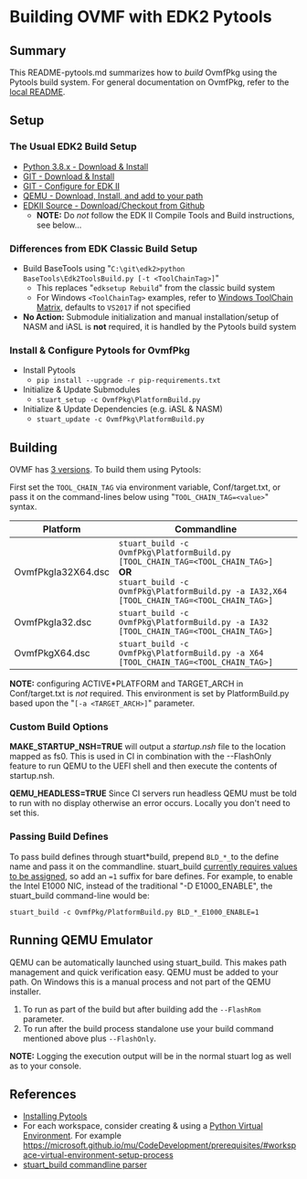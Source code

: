 # Building OVMF with EDK2 Pytools

## Summary

This README-pytools.md summarizes how to _build_ OvmfPkg using the Pytools build system. For general documentation on OvmfPkg, refer to the [local README](./README).

## Setup

### The Usual EDK2 Build Setup

- [Python 3.8.x - Download & Install](https://www.python.org/downloads/)
- [GIT - Download & Install](https://git-scm.com/download/)
- [GIT - Configure for EDK II](https://github.com/tianocore/tianocore.github.io/wiki/Windows-systems#github-help)
- [QEMU - Download, Install, and add to your path](https://www.qemu.org/download/)
- [EDKII Source - Download/Checkout from Github](https://github.com/tianocore/tianocore.github.io/wiki/Windows-systems#download)
  - **NOTE:** Do _not_ follow the EDK II Compile Tools and Build instructions, see below...

### Differences from EDK Classic Build Setup

- Build BaseTools using "`C:\git\edk2>python BaseTools\Edk2ToolsBuild.py [-t <ToolChainTag>]`"
  - This replaces "`edksetup Rebuild`" from the classic build system
  - For Windows `<ToolChainTag>` examples, refer to [Windows ToolChain Matrix](https://github.com/tianocore/tianocore.github.io/wiki/Windows-systems-ToolChain-Matrix), defaults to `VS2017` if not specified
- **No Action:** Submodule initialization and manual installation/setup of NASM and iASL is **not** required, it is handled by the Pytools build system

### Install & Configure Pytools for OvmfPkg

- Install Pytools
  - `pip install --upgrade -r pip-requirements.txt`
- Initialize & Update Submodules
  - `stuart_setup -c OvmfPkg\PlatformBuild.py`
- Initialize & Update Dependencies (e.g. iASL & NASM)
  - `stuart_update -c OvmfPkg\PlatformBuild.py`

## Building

OVMF has [3 versions](https://github.com/tianocore/tianocore.github.io/wiki/How-to-build-OVMF#choosing-which-version-of-ovmf-to-build). To build them using Pytools:

First set the `TOOL_CHAIN_TAG` via environment variable, Conf/target.txt, or pass it on the command-lines below using "`TOOL_CHAIN_TAG=<value>`" syntax.

| Platform           | Commandline                                                                                                                                                                        |
| ------------------ | ---------------------------------------------------------------------------------------------------------------------------------------------------------------------------------- |
| OvmfPkgIa32X64.dsc | `stuart_build -c OvmfPkg\PlatformBuild.py [TOOL_CHAIN_TAG=<TOOL_CHAIN_TAG>]`<BR>**OR**<BR>`stuart_build -c OvmfPkg\PlatformBuild.py -a IA32,X64 [TOOL_CHAIN_TAG=<TOOL_CHAIN_TAG>]` |
| OvmfPkgIa32.dsc    | `stuart_build -c OvmfPkg\PlatformBuild.py -a IA32 [TOOL_CHAIN_TAG=<TOOL_CHAIN_TAG>]`                                                                                               |
| OvmfPkgX64.dsc     | `stuart_build -c OvmfPkg\PlatformBuild.py -a X64 [TOOL_CHAIN_TAG=<TOOL_CHAIN_TAG>]`                                                                                                |

**NOTE:** configuring ACTIVE*PLATFORM and TARGET_ARCH in Conf/target.txt is *not* required. This environment is set by PlatformBuild.py based upon the "`[-a <TARGET_ARCH>]`" parameter.

### Custom Build Options

**MAKE_STARTUP_NSH=TRUE** will output a _startup.nsh_ file to the location mapped as fs0. This is used in CI in combination with the --FlashOnly feature to run QEMU to the UEFI shell and then execute the contents of startup.nsh.

**QEMU_HEADLESS=TRUE** Since CI servers run headless QEMU must be told to run with no display otherwise an error occurs. Locally you don't need to set this.

### Passing Build Defines

To pass build defines through stuart*build, prepend `BLD_*_`to the define name and pass it on the commandline. stuart_build [currently requires values to be assigned](https://github.com/tianocore/edk2-pytool-extensions/issues/128), so add an `=1` suffix for bare defines.
For example, to enable the Intel E1000 NIC, instead of the traditional "-D E1000_ENABLE", the stuart_build command-line would be:

`stuart_build -c OvmfPkg/PlatformBuild.py BLD_*_E1000_ENABLE=1`

## Running QEMU Emulator

QEMU can be automatically launched using stuart_build.  This makes path management and quick verification easy.
QEMU must be added to your path.  On Windows this is a manual process and not part of the QEMU installer.

1. To run as part of the build but after building add the `--FlashRom` parameter.
2. To run after the build process standalone use your build command mentioned above plus `--FlashOnly`.

**NOTE:** Logging the execution output will be in the normal stuart log as well as to your console.

## References

- [Installing Pytools](https://github.com/tianocore/edk2-pytool-extensions/blob/master/docs/using.md#installing)
- For each workspace, consider creating & using a [Python Virtual Environment](https://docs.python.org/3/library/venv.html). For example <https://microsoft.github.io/mu/CodeDevelopment/prerequisites/#workspace-virtual-environment-setup-process>
- [stuart_build commandline parser](https://github.com/tianocore/edk2-pytool-extensions/blob/56f6a7aee09995c2f22da4765e8b0a29c1cbf5de/edk2toolext/edk2_invocable.py#L109)
